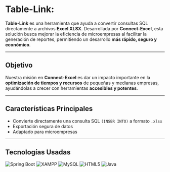 # Table-Link: 
**Table-Link** es una herramienta que ayuda a convertir consultas SQL directamente a archivos **Excel XLSX**. Desarrollada por **Connect-Excel**, esta solución busca mejorar la eficiencia de microempresas al facilitar la generación de reportes, permitiendo un desarrollo **más rápido, seguro y económico**.

---

## Objetivo

Nuestra misión en **Connect-Excel** es dar un impacto importante en la **optimización de tiempos y recursos** de pequeñas y medianas empresas, ayudándolas a crecer con herramientas **accesibles y potentes**.

---

## Características Principales

- Convierte directamente una consulta SQL ```(INSER INTO)``` a formato `.xlsx`
- Exportación segura de datos
- Adaptado para microempresas

---

## Tecnologías Usadas

![Spring Boot](https://img.shields.io/badge/Spring_Boot-6DB33F?style=flat-badge&logo=springboot&logoColor=white)
![XAMPP](https://img.shields.io/badge/XAMPP-FB7A24?style=flat-badge&logo=xampp&logoColor=white)
![MySQL](https://img.shields.io/badge/MySQL-4479A1?style=flat-badge&logo=mysql&logoColor=white)
![HTML5](https://img.shields.io/badge/HTML5-E34F26?style=flat-badge&logo=html5&logoColor=white)
![Java](https://img.shields.io/badge/Java-ED8B00?style=flat&logo=openjdk&logoColor=white)

